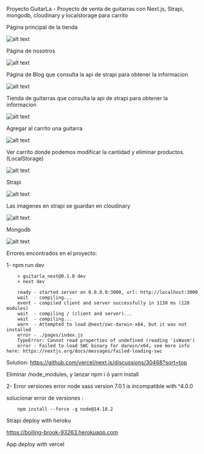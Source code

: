Proyecto GuitarLa - Proyecto de venta de guitarras con Next.js, Strapi, mongodb, cloudinary y localstorage para carrito

Página principal de la tienda


![alt text](/img/guitarla_inicio.png)

Página de nosotros


![alt text](/img/guitarla_nosotros.png)


Página de Blog que consulta la api de strapi para obtener la informacion

![alt text](/img/guitarla_blog.png)


Tienda de guitarras que consulta la api de strapi para obtener la informacion

![alt text](/img/guitarla_tienda.png)


Agregar al carrito una guitarra


![alt text](/img/guitarla_guitarra.png)


Ver carrito donde podemos modificar la cantidad y eliminar productos. (LocalStorage)

![alt text](/img/guitarla_carrito.png)


Strapi


![alt text](/img/guitarla_strapi_guitarras.png)


Las imagenes en strapi se guardan en cloudinary

![alt text](/img/guitarla_cloudinary.png)


Mongodb

![alt text](/img/guitarla_mongodb.png)





Errores encontrados en el proyecto:

1- 
        npm run dev

        > guitarla_next@0.1.0 dev
        > next dev

        ready - started server on 0.0.0.0:3000, url: http://localhost:3000
        wait  - compiling...
        event - compiled client and server successfully in 1130 ms (128 modules)
        wait  - compiling / (client and server)...
        wait  - compiling...
        warn  - Attempted to load @next/swc-darwin-x64, but it was not installed
        error - ./pages/index.js
        TypeError: Cannot read properties of undefined (reading 'isWasm')
        error - Failed to load SWC binary for darwin/x64, see more info here: https://nextjs.org/docs/messages/failed-loading-swc
        
Solution: https://github.com/vercel/next.js/discussions/30468?sort=top

Eliminar /node_modules, y lanzar  npm i ó yarn install





2- Error versiones 
       error node sass version 7.0.1 is incompatible with ^4.0.0

   solucionar error de versiones :

        npm install --force -g node@14.18.2




Strapi deploy with heroku

https://boiling-brook-93263.herokuapp.com


App deploy with vercel 

